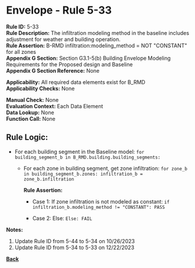 
# Envelope - Rule 5-33  

**Rule ID:** 5-33  
**Rule Description:** The infiltration modeling method in the baseline includes adjustment for weather and building operation.  
**Rule Assertion:** B-RMD infiltration:modeling_method = NOT "CONSTANT" for all zones  
**Appendix G Section:** Section G3.1-5(b) Building Envelope Modeling Requirements for the Proposed design and Baseline  
**Appendix G Section Reference:** None  

**Applicability:** All required data elements exist for B_RMD  
**Applicability Checks:**  None  

**Manual Check:** None  
**Evaluation Context:** Each Data Element  
**Data Lookup:** None  
**Function Call:** None  

## Rule Logic:  

- For each building segment in the Baseline model: `for building_segment_b in B_RMD.building.building_segments:`  

    - For each zone in building segment, get zone infiltration: `for zone_b in building_segment_b.zones: infiltration_b = zone_b.infiltration`  

      **Rule Assertion:**  

      - Case 1: If zone infiltration is not modeled as constant: `if infiltration_b.modeling_method != "CONSTANT": PASS`  

      - Case 2: Else: `Else: FAIL`

**Notes:**

1. Update Rule ID from 5-44 to 5-34 on 10/26/2023
2. Update Rule ID from 5-34 to 5-33 on 12/22/2023

**[Back](../_toc.md)**
